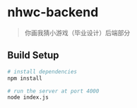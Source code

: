 # nhwc-backend

> 你画我猜小游戏（毕业设计）后端部分

## Build Setup

```bash
# install dependencies
npm install

# run the server at port 4000
node index.js
```



